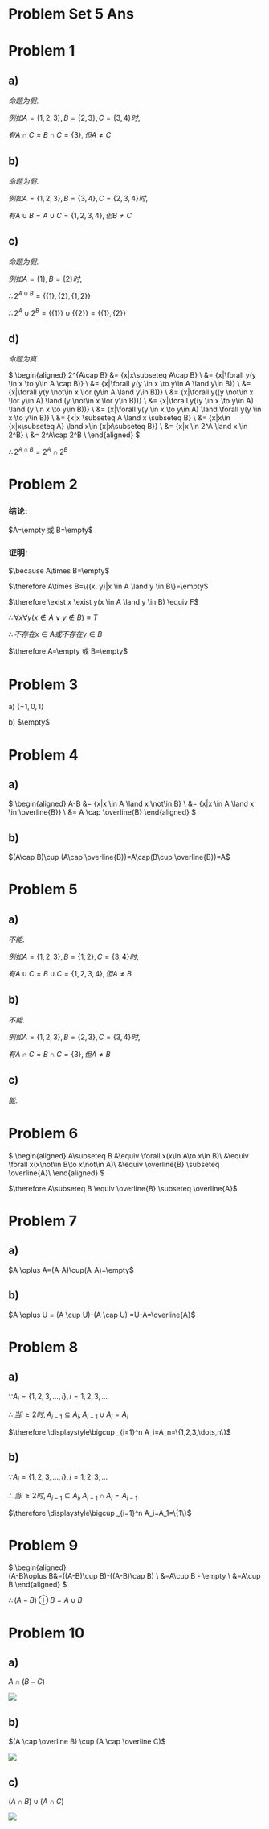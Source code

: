 # Problem Set 5 Ans

# Problem 1

## a)

$命题为假.$

$例如A=\{1,2,3\},B=\{2, 3\},C=\{3,4\}时,$

$有A\cap C= B\cap C = \{3\}, 但A\neq C$

## b)

$命题为假.$

$例如A=\{1,2,3\},B=\{3,4\},C=\{2, 3, 4\}时,$

$有A\cup B= A\cup C=\{1,2,3,4\}, 但B\neq C$

## c)

$命题为假.$

$例如A=\{1\},B=\{2\}时,$

$\therefore 2^{A\cup B}=\{\{1\},\{2\},\{1,2\}\}$

$\therefore 2^{A}\cup 2^{B}=\{\{1\}\}\cup\{\{2\}\}=\{\{1\},\{2\}\}$

## d)

$命题为真.$

$
\begin{aligned}
2^{A\cap B} &= \{x|x\subseteq A\cap B\} \\
&= \{x|\forall y(y \in x \to y\in A \cap B)\} \\
&= \{x|\forall y(y \in x \to y\in A \land y\in B)\} \\
&= \{x|\forall y(y \not\in x \lor (y\in A \land y\in B))\} \\
&= \{x|\forall y((y \not\in x \lor y\in A) \land (y \not\in x \lor y\in B))\} \\
&= \{x|\forall y((y \in x \to y\in A) \land (y \in x \to y\in B))\} \\
&= \{x|\forall y(y \in x \to y\in A) \land \forall y(y \in x \to y\in B)\} \\
&= \{x|x \subseteq A \land x \subseteq B\} \\
&= \{x|x\in \{x|x\subseteq A\} \land x\in \{x|x\subseteq B\}\} \\
&= \{x|x \in 2^A \land x \in 2^B\} \\
&= 2^A\cap 2^B \\
\end{aligned}
$

$\therefore 2^{A\cap B}=2^A\cap 2^B$

# Problem 2

### 结论: 

$A=\empty 或 B=\empty$

### 证明:

$\because A\times B=\empty$

$\therefore A\times B=\{(x, y)|x \in A \land y \in B\}=\empty$

$\therefore \exist x \exist y(x \in A \land y \in B) \equiv F$

$\therefore \forall x \forall y(x \not\in A \lor y \not\in B) \equiv T$

$\therefore 不存在x\in A或不存在y\in B$

$\therefore A=\empty 或 B=\empty$

# Problem 3

a) $\{-1, 0, 1\}$

b) $\empty$


# Problem 4

## a)

$
\begin{aligned}
A-B &= \{x|x \in A \land x \not\in B\} \\
&= \{x|x \in A \land x \in \overline{B}\} \\
&= A \cap \overline{B}
\end{aligned}
$

## b)

$(A\cap B)\cup (A\cap \overline{B})=A\cap(B\cup \overline{B})=A$

# Problem 5

## a)

$不能.$

$例如A=\{1,2,3\},B=\{1,2\},C=\{3,4\}时,$

$有A\cup C= B\cup C=\{1,2,3,4\}, 但A\neq B$

## b)

$不能.$

$例如A=\{1,2,3\},B=\{2, 3\},C=\{3,4\}时,$

$有A\cap C= B\cap C = \{3\}, 但A\neq B$

## c)

$能.$


# Problem 6

$
\begin{aligned}
A\subseteq B &\equiv \forall x(x\in A\to x\in B)\\
&\equiv \forall x(x\not\in B\to x\not\in A)\\
&\equiv \overline{B} \subseteq \overline{A}\\
\end{aligned}
$

$\therefore A\subseteq B \equiv \overline{B} \subseteq \overline{A}$

# Problem 7

## a) 

$A \oplus A=(A-A)\cup(A-A)=\empty$

## b)

$A \oplus U = (A \cup U)-(A \cap U) =U-A=\overline{A}$

# Problem 8

## a)

$\because A_i=\{1,2,3,\dots,i\}, i=1,2,3,\dots$

$\therefore 当i\geq 2时, A_{i-1}\subseteq A_i, A_{i-1}\cup A_i=A_i$

$\therefore \displaystyle\bigcup _{i=1}^n A_i=A_n=\{1,2,3,\dots,n\}$

## b)

$\because A_i=\{1,2,3,\dots,i\}, i=1,2,3,\dots$

$\therefore 当i\geq 2时, A_{i-1}\subseteq A_i, A_{i-1}\cap A_i=A_{i-1}$

$\therefore \displaystyle\bigcup _{i=1}^n A_i=A_1=\{1\}$

# Problem 9

$
\begin{aligned}    
(A-B)\oplus B&=((A-B)\cup B)-((A-B)\cap B) \\
&=A\cup B - \empty \\
&=A\cup B
\end{aligned}
$

$\therefore (A-B)\oplus B = A \cup B$

# Problem 10

## a)

$A \cap (B - C)$

![](2020-10-21-19-48-18.png)

## b)

$(A \cap \overline B) \cup (A \cap \overline C)$

![](2020-10-21-19-59-14.png)

## c)

$(A \cap B) \cup (A \cap C)$

![](2020-10-21-19-58-08.png)